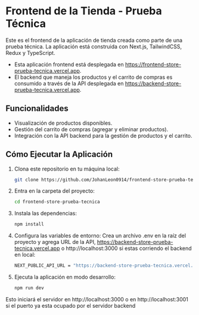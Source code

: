 # Frontend de la Tienda - Prueba Técnica

Este es el frontend de la aplicación de tienda creada como parte de una prueba técnica. La aplicación está construida con Next.js, TailwindCSS, Redux y TypeScript. 
- Esta aplicación frontend está desplegada en https://frontend-store-prueba-tecnica.vercel.app.
- El backend que maneja los productos y el carrito de compras es consumido a través de la API desplegada en https://backend-store-prueba-tecnica.vercel.app.



## Funcionalidades

- Visualización de productos disponibles.
- Gestión del carrito de compras (agregar y eliminar productos).
- Integración con la API backend para la gestión de productos y el carrito.

## Cómo Ejecutar la Aplicación

1. Clona este repositorio en tu máquina local:
   ```bash
   git clone https://github.com/JohanLeon0914/frontend-store-prueba-tecnica.git
2. Entra en la carpeta del proyecto:
   ```bash
   cd frontend-store-prueba-tecnica
3. Instala las dependencias:
   ```bash
   npm install
4. Configura las variables de entorno: Crea un archivo .env en la raíz del proyecto y agrega URL de la API, https://backend-store-prueba-tecnica.vercel.app o 
    http://localhost:3000 si estas corriendo el backend en local:
    ```bash
    NEXT_PUBLIC_API_URL = "https://backend-store-prueba-tecnica.vercel.app"
5. Ejecuta la aplicación en modo desarrollo:
   ```bash
   npm run dev
Esto iniciará el servidor en http://localhost:3000 o en http://localhost:3001 si el puerto ya esta ocupado por el servidor backend
